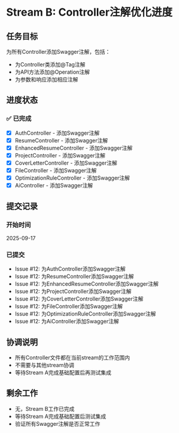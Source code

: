 # Stream B: Controller注解优化进度

## 任务目标
为所有Controller添加Swagger注解，包括：
- 为Controller类添加@Tag注解
- 为API方法添加@Operation注解
- 为参数和响应添加相应注解

## 进度状态

### ✅ 已完成
- [x] AuthController - 添加Swagger注解
- [x] ResumeController - 添加Swagger注解
- [x] EnhancedResumeController - 添加Swagger注解
- [x] ProjectController - 添加Swagger注解
- [x] CoverLetterController - 添加Swagger注解
- [x] FileController - 添加Swagger注解
- [x] OptimizationRuleController - 添加Swagger注解
- [x] AiController - 添加Swagger注解

## 提交记录

### 开始时间
2025-09-17

### 已提交
- Issue #12: 为AuthController添加Swagger注解
- Issue #12: 为ResumeController添加Swagger注解
- Issue #12: 为EnhancedResumeController添加Swagger注解
- Issue #12: 为ProjectController添加Swagger注解
- Issue #12: 为CoverLetterController添加Swagger注解
- Issue #12: 为FileController添加Swagger注解
- Issue #12: 为OptimizationRuleController添加Swagger注解
- Issue #12: 为AiController添加Swagger注解

## 协调说明
- 所有Controller文件都在当前stream的工作范围内
- 不需要与其他stream协调
- 等待Stream A完成基础配置后再测试集成

## 剩余工作
- 无，Stream B工作已完成
- 等待Stream A完成基础配置后测试集成
- 验证所有Swagger注解是否正常工作